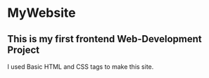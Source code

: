 # MyWebsite
## This is my first frontend Web-Development Project
I used Basic HTML and CSS tags to make this site.
